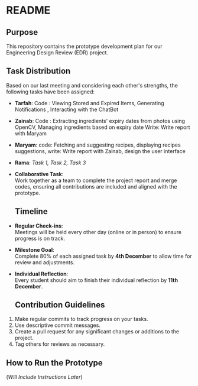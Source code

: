 # README

## Purpose  
This repository contains the prototype development plan for our Engineering Design Review (EDR) project.

## Task Distribution  
Based on our last meeting and considering each other's strengths, the following tasks have been assigned:

- **Tarfah**: Code : Viewing Stored and Expired Items, Generating Notifications , Interacting with the ChatBot 
- **Zainab**: Code : Extracting ingredients' expiry dates from photos using OpenCV, Managing ingredients based on expiry date    Write: Write report with Maryam
- **Maryam**: code: Fetching and suggesting recipes, displaying recipes suggestions, write: Write report with Zainab, design the user interface  
- **Rama**: _Task 1, Task 2, Task 3_

- **Collaborative Task**:  
  Work together as a team to complete the project report and merge codes, ensuring all contributions are included and aligned with the prototype.

  ## Timeline  

- **Regular Check-ins**:  
  Meetings will be held every other day (online or in person) to ensure progress is on track.

- **Milestone Goal**:  
  Complete 80% of each assigned task by **4th December** to allow time for review and adjustments.

- **Individual Reflection**:  
  Every student should aim to finish their individual reflection by **11th December**.

  ## Contribution Guidelines  
1. Make regular commits to track progress on your tasks.  
2. Use descriptive commit messages.  
3. Create a pull request for any significant changes or additions to the project.  
4. Tag others for reviews as necessary.

## How to Run the Prototype  
(*Will Include Instructions Later*)
